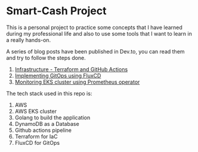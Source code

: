 # Smart-Cash Project

This is a personal project to practice some concepts that I have learned during my professional life and also to use some tools that I want to learn in a really hands-on.

A series of blog posts have been published in Dev.to, you can read them and try to follow the steps done.

1. [Infrastructure - Terraform and GitHub Actions](https://dev.to/aws-builders/smartcash-project-infrastructure-terraform-and-github-actions-2bo3)
2. [Implementing GitOps using FluxCD](https://dev.to/aws-builders/smartcash-project-gitops-with-fluxcd-3aep)
3. [Monitoring EKS cluster using Prometheus operator](https://dev.to/aws-builders/adding-monitoring-to-eks-using-prometheus-operator-3ke1)

The tech stack used in this repo is:

1. AWS
2. AWS EKS cluster
3. Golang to build the application
4. DynamoDB as a Database
5. Github actions  pipeline
6. Terraform for IaC
7. FluxCD for GitOps